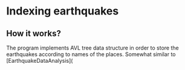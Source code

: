 # Indexing earthquakes
## How it works?
The program implements AVL tree data structure in order to store the earthquakes according to names of the places. Somewhat similar to [EarthquakeDataAnalysis](

